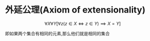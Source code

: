 
# 外延公理(Axiom of extensionality)

$$ \forall X \forall Y [\forall z(z \in X \iff z \in Y ) \implies X = Y] $$

即如果两个集合有相同的元素,那么他们就是相同的集合